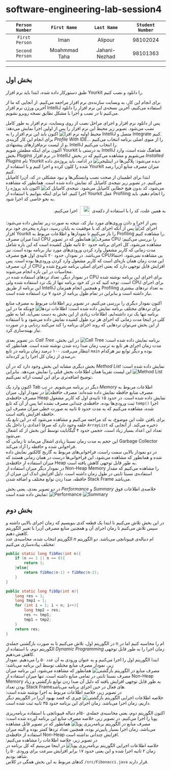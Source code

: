 # software-engineering-lab-session4

| `Person Number` | `First Name`  |  `Last Name`  | `Student Number` |
  |:-------------:|:-------------:|:----------------:|:----------------:|
| `First Person` |     Iman      |    Alipour    |     98102024     |
| `Second Person` | Moahmmad Taha | Jahani-Nezhad |     98101363     |
---
## بخش اول
طبق دستورکار داده شده، ابتدا باید نرم افزار Yourkit را دانلود و نصب کنیم.

برای انجام این کار، به وبسایت سازنده‌ی نرم افزار مراجعه می‌کنیم. از آنجایی که ما از آخرین ورژن نرم افزار IntelliJ استفاده می‌کنیم، آخرین نسخه‌ی این نرم افزار را دانلود می‌کنیم تا در نصب و اجرا با مشکل تطابق نسخه روبرو نشویم.

پس از دانلود نرم افزار و اجرای مراحل نصب از روی وبسایت، نرم افزار به طور کامل نصب می‌شود. تصویر زیر محیط این نرم افزار را پس از اولین اجرا نمایش می‌دهد:
![محیط اولیه نرم افزا](./images/01%20-%20Install%20Yourkit.png)
اکنون باید این نرم افزار را به IntelliJ متصل و Integrate کنیم.
<br>
برای انجام این کار گزینه‌ی _Profile With IDE..._ را از منوی اصلی برنامه انتخاب می‌کنیم و از لیست نرم‌افزارهای پیشنهادی، IntelliJ را انتخاب می‌کنیم.
<br>
اکنون برای اینکه مطمئن شویم Yourkit به درستی با IntelliJ هماهنگ شده است، وارد بخش _Plugins_ در نرم افزار IntelliJ می‌شویم و مشاهده می‌کنیم که در بخش _Installed Plugins_ نام Yourkit دیده می‌شود:
![پلاگین‌ها در اینتلیجی](./images/02%20-%20Integrate%20With%20IntelliJ.png)
در ادامه، باید پروژه‌ی داده شده را کلون کرده و اجرا کنیم و با استفاده از Yourkit میزان مصرف منابع آن‌را رصد کنیم.
<br>
ابتدا برای اطمینان از صحت نصب وابستگی‌ها و نبود مشکلی در کد، آن‌را کامپایل می‌کنیم. در تصویر زیر نتیجه‌ی کامپایل کد نمایش داده شده است. همانطور که مشاهده می‌شود، کد بدون هیچ خطایی کامپایل می‌شود.
![نتیجه‌ی کامپایل کد](./images/03%20-%20Compile%20Project.png)
اکنون باید پروژه را اجرا کنیم. اما برای اینکه بتوانیم با استفاده از Yourkit عمل Profiling را انجام دهیم، باید به نحو خاصی کد اجرا شود.

<p style="align-items: center; display: flex;" dir="rtl">
به همین علت، کد را با استفاده از دکمه‌ی
<img src="./images/Run%20With%20Profiler.png"  width="30px" height="30px" style="margin-left: 8px; margin-right: 8px">
اجرا می‌کنیم. 
</p>

پس از اجرا و دادن وروی‌های مورد نیاز کد، نتیجه به صورت زیر نمایش داده می‌شود:
![اجرای کد](./images/06%20-%20Run%20Project.png)
پس از آنکه اجرای کد با موفقیت به پایان رسید، دوباره پنجره‌ی خود نرم افزار Yourkit را باز می‌کنیم تا نمودارها و اطلاعات مربوط به Profiling را مشاهده کنیم.
<br>
ابتدا میزان مصرف CPU را بررسی می‌کنیم:
![مصرف CPU](./images/07%20-%20Cpu%20Usage.png)
همانطور که در تصویر مشاهده می‌شود، کل اجرای برنامه حدود ۵۰ ثانیه طول کشیده است که این بازه شامل مدت زمانی که کاربر مشغول وارد کردن ورودی‌های مورد نیاز برنامه بوده است، نیز می‌باشد.
در نمودار، حدود ۲۰ ثانیه‌ی اول هیچ مصرف CPUیی مشاهده نمی‌شود. احتمالا این مدت زمان همان بازه‌ای است که کاربر مشغول وارد کردن ورودی‌ها بوده است. پس از آن، مصرف CPU افزایش قابل توجهی دارد که یعنی اجرای اصلی برنامه شروع شده و محاسبات در این بازه انجام می‌شوند.
<br>
در نمودار دیگر، تعداد تردهای استفاده شده در CPU برای اجرای این برنامه نوشته شده است. توجه کنید که در کد خود برنامه تنها از یک ترد استفاده شده ولی CPU برای اجرای این برنامه از طریق IntelliJ و همچنین انجام همزمان Profiling به تعداد تردهای بیشتری نیاز داشته است و بنابراین در تمام طول برنامه از حدود ۷ ترد استفاده شده است.

اکنون نمودار دیگری را بررسی می‌کنیم. در تصویر زیر اطلاعات مربوط به مصرف منابع برای تردهای مختلف برنامه نمایش داده شده است:
![اطلاعات تردها](./images/08%20-%20Threads.png)
چونکه ما در این برنامه تنها یک ترد داشته‌ایم، اطلاعات زیادی از این بخش به دست نمی‌آید. اما به طور کلی در اینجا مدت زمانی که اجرای هر ترد طول کشیده نمایش داده می‌شود و با استفاده از این بخش می‌توان تردهایی که روند اجرای برنامه را کند می‌کنند ردیابی و در صورت نیاز بهینه‌سازی کرد.

در تصویر بعدی، _Call Tree_ برنامه نمایش داده شده است:
![Call Tree](./images/09%20-%20Call%20Tree.png)
در این بخش، مدت زمان اجرای هر تابع به ترتیب زمان صدا زده شدن نوشته شده است.
همانطور که انتظار می‌رفت، ۱۰۰ درصد زمان برنامه در تابع `main` بوده و دیگر توابع نیز هرکدام درصدی از زمان کل اجرا را پر کرده‌اند.

بخش دیگری مشابه این بخش وجود دارد که در آن _Method List_ نمایش داده شده است:
![Method List](./images/10%20-%20Method%20List.png)
این لیست تقریبا همان اطلاعات بخش قبلی را نمایش می‌دهد. بنابراین توضیح اضافه‌تری برای این لیست ارائه نمی‌کنیم.

اکنون وارد یک Tab دیگر در برنامه می‌شویم. در تب _Memory_ اطلاعات مربوط به مصرف منابع حافظه نمایش داده شده‌اند:
![مصرف حافظه](./images/11%20-%20Memory%20Usage.png)
در نمودار اول، میزان مصرف حافظه‌ی Heap نمایش داده شده است. در حدود ۱۵ ثانیه‌ی اول که کاربر مشغول ثبت ورودی‌ها بوده، حافظه‌ی چندانی مصرف نشده اما پس از آن که تابع `temp()` اجرا شده، مشاهده می‌کنیم که به مدت حدود ۵ ثانیه به صورت خطی میزان مصرف این حافظه افزایش یافته است.
<br>
برای یافتن علت این موضوع، به کد مراجعه می‌کنیم و مشاهده می‌شود که در این تابع یک حلقه وجود دارد که صرفا اعدادی را داخل یک `ArrayList` ذخیره می‌کند. از آنجایی که تعداد این اعداد بسیار زیاد است، حجمی حدود ۴ گیگابایت توسط این بخش از کد اشغال می‌شود.
<br>
این حجم به مدت زمان نسبتا زیادی اشغال می‌ماند تا زمانی که Garbage Collector فراخوانی شده و حافظه را آزاد می‌کند.
<br>
در دو نمودار بالایی سمت راست، فراخوانی‌های مربوط به گاربج کالکتور نمایش داده شده و همانطور که مشاهده می‌شود، این فراخوانی‌ها درست در همان زمانی هستند که میزان استفاده از حافظه‌ی Heap به طور قابل توجهی کاهش یافته است.
<br>
در نمودار دیگر میزان استفاده از Non-Heap Memory را مشاهده می‌کنیم که مقدار استفاده‌ی نسبتا ثابتی در طول زمان داشته است. دلیل افزایش اندک این میزان از حافظه، صدا زدن توابع مختلف و اضافه شدن Stack Frame می‌باشد.

در دو تصویر بعدی، یعنی بخش _Performance_ و _Summary_ خلاصه‌ی اطلاعات فوق نمایش داده شده است:
![Performance](./images/12%20-%20Performance.png)
![Summary](./images/13%20-%20Summary.png)

## بخش دوم
در این بخش تلاش می‌کنیم تا ابتدا یک قطعه کدی بنویسیم که زمان اجرای بالایی داشته و سپس تلاش می‌کنیم تا زمان اجرای آن و همچنین منابع مصرفی آن‌را با تغییر الگوریتم کاهش دهیم.
<br>
الگوریتم انتخاب شده، محاسبه‌ی عدد _n_ ام دنباله‌ی فیبوناتچی می‌باشد. دو الگوریتم مختلف پیاده‌سازی می‌کنیم:
```java
public static long fibRec(int n){
    if (n == 1 || n == 0){
        return 1;
    }else{
        return fibRec(n-1) + fibRec(n-2);
    }
}
```
```java
public static long fibDp(int n){
    long res = 1;
    long tmp1 = 1;
    for (int i = 1; i < n; i++){
        long tmp2 = res;
        res += tmp1;
        tmp1 = tmp2;
    }
    return res;
}
```
در الگوریتم اول، تلاش می‌کنیم تا به صورت بازگشتی جمله‌ی n ام را محاسبه کنیم اما در الگوریتم دوم، با استفاده از _Dynamic Programming_ زمان اجرا را به طور قابل توجهی کاهش می‌دهیم.
<br>
ابتدا الگوریتم اول را اجرا می‌کنیم و به عنوان ورودی به آن عدد ۵۰ را می‌دهیم. نمودار زیر، نمودار مصرف منابع مختلف توسط این برنامه می‌باشد:
![مصرف منابع در الگوریتم بازگشتی](./images/17%20-%20FibRec%20Performance.png)
همانطور که مشاهده می‌شود، این برنامه میزان مصرف نسبتا ثابتی در تمامی منابع داشته است. تنها میزان استفاده از Non-Heap Memory به طور قابل توجهی افزایش یافته که دلیل آن صدا زدن توابع بازگشتی و زیاد بودن تعداد Stack Frameهای فعال در حین اجرای برنامه می‌باشد.
<br>
در تصویر زیر، خلاصه اطلاعات مربوط به اجرا نوشته شده است:
![خلاصه اطلاعات اجرایی الگوریتم بازگشتی](./images/18%20-%20FibRec%20Summary.png)
چیزی که قصد بهبود آن‌را در الگوریتم دیگر داریم، زمان اجرا می‌باشد. زمان اجرای این برنامه حدود ۳۵ ثانیه ثبت شده است.

اکنون الگوریتم دوم، یعنی محاسبه‌ی جمله‌ی ۵۰ام دنباله فیبوناتچی با استفاده برنامه‌ریزی پویا را اجرا می‌کنیم. در تصویر زیر، خلاصه مصرف منابع این برنامه آورده شده است:
![مصرف منابع در الگوریتم برنامه‌ریزی پویا](./images/21%20-%20FibDp%20Performance.png)
همانطور که در تصویر قابل مشاهده می‌باشد، زمان اجرا بسیار پایین‌تر بوده، همچنین تعداد تردها کمتر بوده و البته میزان استفاده از حافظه‌ی Non-Heap افزایش چندانی نداشته است.
<br>
در تصویر زیر، خلاصه اطلاعات را مشاهده می‌کنیم:
![خلاصه اطلاعات اجرایی الگوریتم برنامه‌ریزی پویا](./images/22%20-%20FibDp%20Summary.png)
در اینجا می‌بینیم که کل برنامه در زمان ۲ ثانیه اجرا شده و این یعنی حدود ۱۷ برابر افزایش سرعت برای ورودی ۵۰ را شاهد بودیم.
<br>
کدهای مربوط به این بخش همگی در کلاس `/src/Fibonacci.java` قرار دارند.
